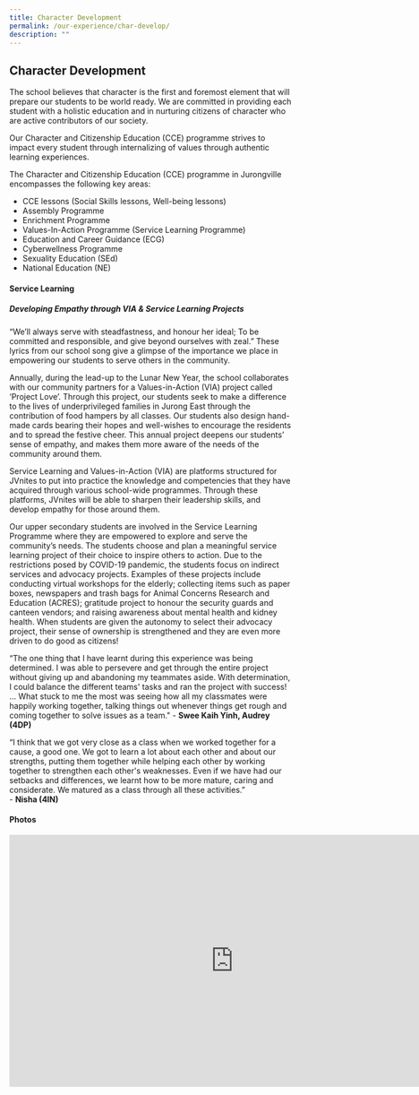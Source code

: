 ```yaml
---
title: Character Development
permalink: /our-experience/char-develop/
description: ""
---
```

## Character Development

The school believes that character is the first and foremost element that will prepare our students to be world ready. We are committed in providing each student with a holistic education and in nurturing citizens of character who are active contributors of our society.  

Our Character and Citizenship Education (CCE) programme strives to impact every student through internalizing of values through authentic learning experiences.

The Character and Citizenship Education (CCE) programme in Jurongville encompasses the following key areas:  

*   CCE lessons (Social Skills lessons, Well-being lessons)
*   Assembly Programme
*   Enrichment Programme
*   Values-In-Action Programme (Service Learning Programme)
*   Education and Career Guidance (ECG)
*   Cyberwellness Programme
*   Sexuality Education (SEd)
*   National Education (NE)

#### Service Learning

##### Developing Empathy through VIA &amp; Service Learning Projects
“We’ll always serve with steadfastness, and honour her ideal; To be committed and responsible, and give beyond ourselves with zeal.” These lyrics from our school song give a glimpse of the importance we place in empowering our students to serve others in the community.  
  
Annually, during the lead-up to the Lunar New Year, the school collaborates with our community partners for a Values-in-Action (VIA) project called ‘Project Love’. Through this project, our students seek to make a difference to the lives of underprivileged families in Jurong East through the contribution of food hampers by all classes. Our students also design hand-made cards bearing their hopes and well-wishes to encourage the residents and to spread the festive cheer. This annual project deepens our students’ sense of empathy, and makes them more aware of the needs of the community around them.

Service Learning and Values-in-Action (VIA) are platforms structured for JVnites to put into practice the knowledge and competencies that they have acquired through various school-wide programmes. Through these platforms, JVnites will be able to sharpen their leadership skills, and develop empathy for those around them.  
  
Our upper secondary students are involved in the Service Learning Programme where they are empowered to explore and serve the community’s needs. The students choose and plan a meaningful service learning project of their choice to inspire others to action. Due to the restrictions posed by COVID-19 pandemic, the students focus on indirect services and advocacy projects. Examples of these projects include conducting virtual workshops for the elderly; collecting items such as paper boxes, newspapers and trash bags for Animal Concerns Research and Education (ACRES); gratitude project to honour the security guards and canteen vendors; and raising awareness about mental health and kidney health. When students are given the autonomy to select their advocacy project, their sense of ownership is strengthened and they are even more driven to do good as citizens!  
  
“The one thing that I have learnt during this experience was being determined. I was able to persevere and get through the entire project without giving up and abandoning my teammates aside. With determination, I could balance the different teams' tasks and ran the project with success! … What stuck to me the most was seeing how all my classmates were happily working together, talking things out whenever things get rough and coming together to solve issues as a team." -&nbsp;**Swee Kaih Yinh, Audrey (4DP)**  
  
“I think that we got very close as a class when we worked together for a cause, a good one. We got to learn a lot about each other and about our strengths, putting them together while helping each other by working together to strengthen each other's weaknesses. Even if we have had our setbacks and differences, we learnt how to be more mature, caring and considerate. We matured as a class through all these activities.”  
\-&nbsp;**Nisha (4IN)**

#### Photos
<iframe allowfullscreen="true" height="450" width="800" frameborder="0" src="https://docs.google.com/presentation/d/e/2PACX-1vSZSBm_YQyuDE5NP8u_8d1ImJJ_tTLAEYbSEJITUp7PtGc2wpaWsTTNHBzGu8Z4x15y1uJc826L3Z1_/embed?start=false&amp;loop=false&amp;delayms=3000"></iframe>
